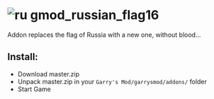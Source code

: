 # ![ru](https://user-images.githubusercontent.com/44779902/159191997-c7b20273-5dc0-40b4-92ad-67663332c08d.png) gmod_russian_flag16
 Addon replaces the flag of Russia with a new one, without blood...

## Install:
 - Download master.zip
 - Unpack master.zip in your `Garry's Mod/garrysmod/addons/` folder
 - Start Game
